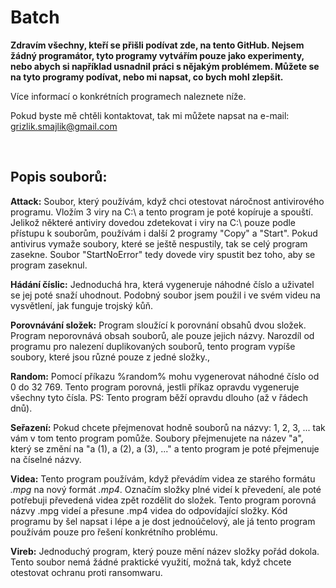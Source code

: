 # Batch
**Zdravím všechny, kteří se přišli podívat zde, na tento GitHub. Nejsem žádný programátor, tyto programy vytvářím pouze jako experimenty, nebo abych si například usnadnil práci s nějakým problémem. Můžete se na tyto programy podívat, nebo mi napsat, co bych mohl zlepšit.**

Více informací o konkrétních programech naleznete níže.

Pokud byste mě chtěli kontaktovat, tak mi můžete napsat na e-mail: grizlik.smajlik@gmail.com

<br>

## Popis souborů:

**Attack:** Soubor, který používám, když chci otestovat náročnost antivirového programu. Vložím 3 viry na C:\ a tento program je poté kopíruje a spouští. Jelikož některé antiviry dovedou zdetekovat i viry na C:\ pouze podle přístupu k souborům, používám i další 2 programy "Copy" a "Start". Pokud antivirus vymaže soubory, které se ještě nespustily, tak se celý program zasekne. Soubor "StartNoError" tedy dovede viry spustit bez toho, aby se program zaseknul.

**Hádání číslic:** Jednoduchá hra, která vygeneruje náhodné číslo a uživatel se jej poté snaží uhodnout. Podobný soubor jsem použil i ve svém videu na vysvětlení, jak funguje trojský kůň.

**Porovnávání složek:** Program sloužící k porovnání obsahů dvou složek. Program neporovnává obsah souborů, ale pouze jejich názvy. Narozdíl od programu pro nalezení duplikovaných souborů, tento program vypíše soubory, které jsou různé pouze z jedné složky.,

**Random:** Pomocí příkazu %random% mohu vygenerovat náhodné číslo od 0 do 32 769. Tento program porovná, jestli příkaz opravdu vygeneruje všechny tyto čísla. PS: Tento program běží opravdu dlouho (až v řádech dnů).

**Seřazení:** Pokud chcete přejmenovat hodně souborů na názvy: 1, 2, 3, ... tak vám v tom tento program pomůže. Soubory přejmenujete na název "a", který se změní na "a (1), a (2), a (3), ..." a tento program je poté přejmenuje na číselné názvy.

**Videa:** Tento program používám, když převádím videa ze starého formátu *.mpg* na nový formát *.mp4*. Označím složky plné videí k převedení, ale poté potřebuji převedená videa zpět rozdělit do složek. Tento program porovná názvy .mpg videí a přesune .mp4 videa do odpovídající složky. Kód programu by šel napsat i lépe a je dost jednoúčelový, ale já tento program používám pouze pro řešení konkrétního problému.

**Vireb:** Jednoduchý program, který pouze mění název složky pořád dokola. Tento soubor nemá žádné praktické využití, možná tak, když chcete otestovat ochranu proti ransomwaru.
